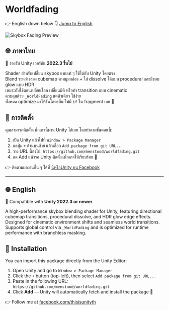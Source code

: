 # Worldfading

👉 English down below 👇 [Jump to English](#-english)

![Skybox Fading Preview](media/preview.gif)

## 🌐 ภาษาไทย

🧩 รองรับ Unity เวอร์ชัน **2022.3 ขึ้นไป**

Shader สำหรับเปลี่ยน skybox แบบเท่ ๆ ใช้ได้กับ Unity โดยตรง  
Blend ระหว่างสอง cubemap ตามมุมกล้อง + ใส่ dissolve ได้แบบ procedural และมีขอบ glow แบบ HDR  
เหมาะกับใช้ตอนเปลี่ยนโลก เปลี่ยนมิติ หรือทำ transition แบบ cinematic  
ควบคุมด้วย `_WorldFading` แค่ตัวเดียว ใช้ง่าย  
ทั้งหมด optimize มาให้รันโคตรลื่น ไม่มี `if` ใน fragment เลย 💨

## 🔧 การติดตั้ง

คุณสามารถติดตั้งแพ็กเกจนี้ผ่าน Unity ได้เลย โดยทำตามขั้นตอนนี้:

1. เปิด Unity แล้วไปที่ `Window > Package Manager`
2. กดปุ่ม `+` ด้านบนซ้าย แล้วเลือก `Add package from git URL...`
3. วาง URL นี้ลงไป: `https://github.com/menstood/worldfading.git`
4. กด Add แล้วรอ Unity ติดตั้งแพ็กเกจให้เรียบร้อย 🎉

👉 ติดตามผลงานอื่น ๆ ได้ที่ [นี่หรือUnity บน Facebook](https://www.facebook.com/thisisunityth)

---

## 🌐 English

🧩 Compatible with **Unity 2022.3 or newer**

A high-performance skybox blending shader for Unity, featuring directional cubemap transitions, procedural dissolve, and HDR glow edge effects. Designed for cinematic environment shifts and seamless world transitions. Supports global control via `_WorldFading` and is optimized for runtime performance with branchless masking.

## 🔧 Installation

You can import this package directly from the Unity Editor:

1. Open Unity and go to `Window > Package Manager`
2. Click the `+` button (top-left), then select `Add package from git URL...`
3. Paste in the following URL: `https://github.com/menstood/worldfading.git`
4. Click **Add** — Unity will automatically fetch and install the package 🎉

👉 Follow me at [facebook.com/thisisunityth](https://www.facebook.com/thisisunityth)
